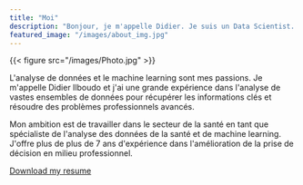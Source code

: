 ```yaml
---
title: "Moi"
description: "Bonjour, je m'appelle Didier. Je suis un Data Scientist. Mon expertise est dans l'analyse de données de la santé et la modélisation prédictive."
featured_image: "/images/about_img.jpg"
---
```


{{< figure src="/images/Photo.jpg" >}}

L'analyse de données et le machine learning sont mes passions. Je m'appelle Didier Ilboudo et j'ai une grande expérience dans l'analyse de vastes ensembles de données pour récupérer les informations clés et résoudre des problèmes professionnels avancés.

Mon ambition est de travailler dans le secteur de la santé
en tant que spécialiste de l'analyse des données de la santé et de machine learning. J'offre plus de plus de 7 ans d'expérience dans l'amélioration de la prise de décision en milieu professionnel.

[Download my resume](https://daidi06.github.io/didier_portfolio/static/CV/Didier_ilboudo.pdf)

